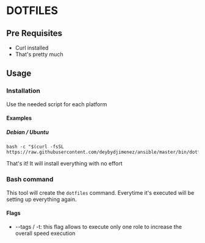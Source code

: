 # DOTFILES

## Pre Requisites

- Curl installed
- That's pretty much

## Usage

### Installation
Use the needed script for each platform

#### Examples

##### Debian / Ubuntu

```
bash -c "$(curl -fsSL https://raw.githubusercontent.com/deybydjimenez/ansible/master/bin/dotfiles)"
```

That's it! It will install everything with no effort

### Bash command

This tool will create the ```dotfiles``` command. Everytime it's executed will be setting up everything again. 

#### Flags

- --tags / -t: this flag allows to execute only one role to increase the overall speed execution